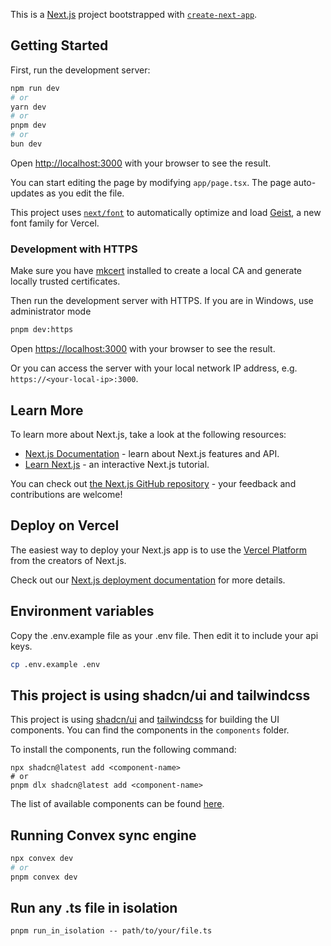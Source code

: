 This is a [Next.js](https://nextjs.org) project bootstrapped with [`create-next-app`](https://nextjs.org/docs/app/api-reference/cli/create-next-app).

## Getting Started

First, run the development server:

```bash
npm run dev
# or
yarn dev
# or
pnpm dev
# or
bun dev
```

Open [http://localhost:3000](http://localhost:3000) with your browser to see the result.

You can start editing the page by modifying `app/page.tsx`. The page auto-updates as you edit the file.

This project uses [`next/font`](https://nextjs.org/docs/app/building-your-application/optimizing/fonts) to automatically optimize and load [Geist](https://vercel.com/font), a new font family for Vercel.

### Development with HTTPS

Make sure you have [mkcert](https://github.com/FiloSottile/mkcert) installed to create a local CA and generate locally trusted certificates.

Then run the development server with HTTPS. If you are in Windows, use administrator mode

```bash
pnpm dev:https
```

Open [https://localhost:3000](https://localhost:3000) with your browser to see the result.

Or you can access the server with your local network IP address, e.g. `https://<your-local-ip>:3000`.

## Learn More

To learn more about Next.js, take a look at the following resources:

- [Next.js Documentation](https://nextjs.org/docs) - learn about Next.js features and API.
- [Learn Next.js](https://nextjs.org/learn) - an interactive Next.js tutorial.

You can check out [the Next.js GitHub repository](https://github.com/vercel/next.js) - your feedback and contributions are welcome!

## Deploy on Vercel

The easiest way to deploy your Next.js app is to use the [Vercel Platform](https://vercel.com/new?utm_medium=default-template&filter=next.js&utm_source=create-next-app&utm_campaign=create-next-app-readme) from the creators of Next.js.

Check out our [Next.js deployment documentation](https://nextjs.org/docs/app/building-your-application/deploying) for more details.

## Environment variables

Copy the .env.example file as your .env file. Then edit it to include your api keys.

```bash
cp .env.example .env
```

## This project is using shadcn/ui and tailwindcss

This project is using [shadcn/ui](https://ui.shadcn.com/) and [tailwindcss](https://tailwindcss.com/) for building the UI components. You can find the components in the `components` folder.

To install the components, run the following command:

```
npx shadcn@latest add <component-name>
# or
pnpm dlx shadcn@latest add <component-name>

```

The list of available components can be found [here](https://ui.shadcn.com/docs/components/).

## Running Convex sync engine

```bash
npx convex dev
# or
pnpm convex dev
```

## Run any .ts file in isolation

`pnpm run_in_isolation -- path/to/your/file.ts`
